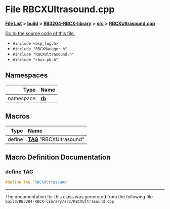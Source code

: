 
# File RBCXUltrasound.cpp


[**File List**](files.md) **>** [**build**](dir_4fef79e7177ba769987a8da36c892c5f.md) **>** [**RB3204-RBCX-library**](dir_6e2f6bf38ad600996f360c484704d30b.md) **>** [**src**](dir_2fb57cfb6554052417264f60890e0af6.md) **>** [**RBCXUltrasound.cpp**](_r_b_c_x_ultrasound_8cpp.md)

[Go to the source code of this file.](_r_b_c_x_ultrasound_8cpp_source.md)



* `#include <esp_log.h>`
* `#include "RBCXManager.h"`
* `#include "RBCXUltrasound.h"`
* `#include "rbcx.pb.h"`









## Namespaces

| Type | Name |
| ---: | :--- |
| namespace | [**rb**](namespacerb.md) <br> |













## Macros

| Type | Name |
| ---: | :--- |
| define  | [**TAG**](_r_b_c_x_ultrasound_8cpp.md#define-tag)  "RBCXUltrasound"<br> |

## Macro Definition Documentation



### define TAG 


```cpp
#define TAG "RBCXUltrasound"
```



------------------------------
The documentation for this class was generated from the following file `build/RB3204-RBCX-library/src/RBCXUltrasound.cpp`